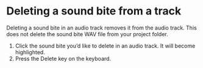 # Deleting a sound bite from a track

Deleting a sound bite in an audio track removes it from the audio track. This does not delete the sound bite WAV file from your project folder.

1. Click the sound bite you’d like to delete in an audio track. It will become highlighted. 
2. Press the Delete key on the keyboard.